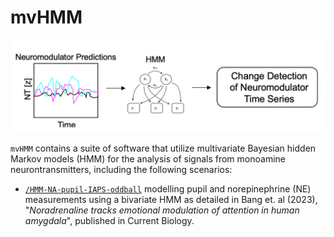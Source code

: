 # mvHMM


<p align="center">
<img src="https://github.com/Beniamino92/mvHMM/blob/main/figures/neuro_intro.png" width="600" heigth="170"/> 
</p>

`mvHMM` contains a suite of software that utilize multivariate Bayesian hidden Markov models (HMM) for the analysis of signals from monoamine neurontransmitters, including the following scenarios:

* [`/HMM-NA-pupil-IAPS-oddball`](https://github.com/Beniamino92/mvHMM/tree/main/HMM-NA-pupil-IAPS-oddball)  modelling pupil and norepinephrine (NE) measurements using a bivariate HMM as detailed in Bang et. al (2023), "_Noradrenaline tracks emotional modulation of attention in human amygdala_", published in Current Biology.



